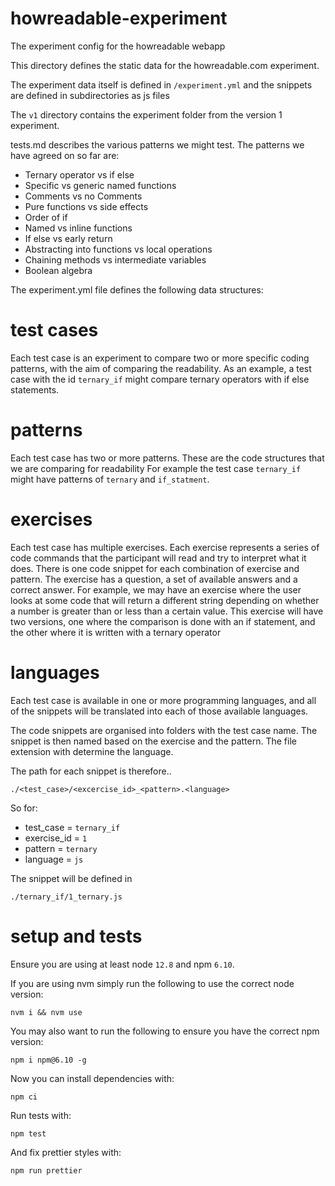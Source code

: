 # howreadable-experiment
The experiment config for the howreadable webapp

This directory defines the static data for the howreadable.com experiment.

The experiment data itself is defined in `/experiment.yml` and the snippets are defined in subdirectories as js files

The `v1` directory contains the experiment folder from the version 1 experiment.

tests.md describes the various patterns we might test. The patterns we have agreed on so far are:

- Ternary operator vs if else
- Specific vs generic named functions
- Comments vs no Comments
- Pure functions vs side effects
- Order of if
- Named vs inline functions
- If else vs early return
- Abstracting into functions vs local operations
- Chaining methods vs intermediate variables
- Boolean algebra

The experiment.yml file defines the following data structures:

# test cases
Each test case is an experiment to compare two or more specific coding patterns, with the aim of comparing the readability.
As an example, a test case with the id `ternary_if` might compare ternary operators with if else statements.

# patterns
Each test case has two or more patterns. These are the code structures that we are comparing for readability
For example the test case `ternary_if` might have patterns of `ternary` and `if_statment`.

# exercises
Each test case has multiple exercises. Each exercise represents a series of code commands that the participant will read and
try to interpret what it does. There is one code snippet for each combination of exercise and pattern. The exercise has a
question, a set of available answers and a correct answer. For example, we may have an exercise where the user looks at some
code that will return a different string depending on whether a number is greater than or less than a certain value.
This exercise will have two versions, one where the comparison is done with an if statement, and the other where it is written
with a ternary operator

# languages
Each test case is available in one or more programming languages, and all of the snippets will be translated into each of those
available languages.

The code snippets are organised into folders with the test case name. The snippet is then named based on the exercise and the
pattern. The file extension with determine the language.

The path for each snippet is therefore..

`./<test_case>/<excercise_id>_<pattern>.<language>`

So for:
- test_case = `ternary_if`
- exercise_id = `1`
- pattern = `ternary`
- language = `js`

The snippet will be defined in

`./ternary_if/1_ternary.js`

# setup and tests

Ensure you are using at least node `12.8` and npm `6.10`.

If you are using nvm simply run the following to use the correct node version:

```
nvm i && nvm use
```

You may also want to run the following to ensure you have the correct npm version:

```
npm i npm@6.10 -g
```

Now you can install dependencies with:

```
npm ci
```

Run tests with:

```
npm test
```

And fix prettier styles with:

```
npm run prettier
```
